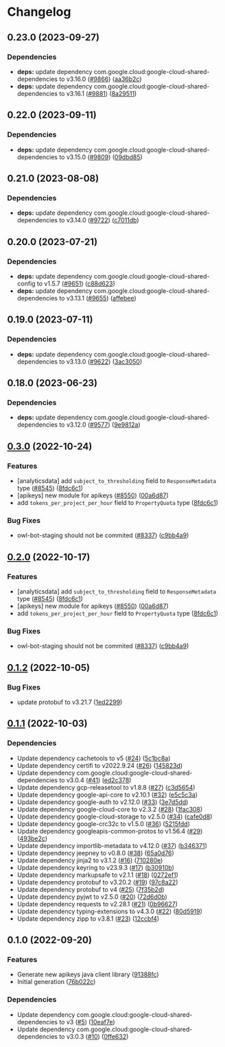 # Changelog

## 0.23.0 (2023-09-27)

### Dependencies

* **deps:** update dependency com.google.cloud:google-cloud-shared-dependencies to v3.16.0 ([#9866](https://github.com/googleapis/google-cloud-java/issues/9866)) ([aa36b2c](https://github.com/googleapis/google-cloud-java/commit/aa36b2c3c31b817052239fd771a21d20108b2c31))
* **deps:** update dependency com.google.cloud:google-cloud-shared-dependencies to v3.16.1 ([#9881](https://github.com/googleapis/google-cloud-java/issues/9881)) ([8a29511](https://github.com/googleapis/google-cloud-java/commit/8a2951166eb0305be040cc0ae38be105c437ba25))


## 0.22.0 (2023-09-11)

### Dependencies

* **deps:** update dependency com.google.cloud:google-cloud-shared-dependencies to v3.15.0 ([#9809](https://github.com/googleapis/google-cloud-java/issues/9809)) ([09dbd85](https://github.com/googleapis/google-cloud-java/commit/09dbd855f683b40a462c4f918511bee4671e0174))


## 0.21.0 (2023-08-08)

### Dependencies

* **deps:** update dependency com.google.cloud:google-cloud-shared-dependencies to v3.14.0 ([#9722](https://github.com/googleapis/google-cloud-java/issues/9722)) ([c7011db](https://github.com/googleapis/google-cloud-java/commit/c7011dbd69189330de1c2946b736cd712d5c1f4e))


## 0.20.0 (2023-07-21)

### Dependencies

* **deps:** update dependency com.google.cloud:google-cloud-shared-config to v1.5.7 ([#9651](https://github.com/googleapis/google-cloud-java/issues/9651)) ([c88d623](https://github.com/googleapis/google-cloud-java/commit/c88d623d12a4342b74e31d6a6a05cde0debe871f))
* **deps:** update dependency com.google.cloud:google-cloud-shared-dependencies to v3.13.1 ([#9655](https://github.com/googleapis/google-cloud-java/issues/9655)) ([affebee](https://github.com/googleapis/google-cloud-java/commit/affebeeb37b1cf88ad5964684e1f112cababcab7))


## 0.19.0 (2023-07-11)

### Dependencies

* **deps:** update dependency com.google.cloud:google-cloud-shared-dependencies to v3.13.0 ([#9622](https://github.com/googleapis/google-cloud-java/issues/9622)) ([3ac3050](https://github.com/googleapis/google-cloud-java/commit/3ac3050250a706e8f9f2d1e435a4983c3cceab82))


## 0.18.0 (2023-06-23)

### Dependencies

* **deps:** update dependency com.google.cloud:google-cloud-shared-dependencies to v3.12.0 ([#9577](https://github.com/googleapis/google-cloud-java/issues/9577)) ([9e9812a](https://github.com/googleapis/google-cloud-java/commit/9e9812a0ba19e5aa82a34f2a3049bb72892544a6))


## [0.3.0](https://github.com/googleapis/google-cloud-java/compare/google-cloud-apikeys-v0.2.1-SNAPSHOT...google-cloud-apikeys-v0.3.0) (2022-10-24)


### Features

* [analyticsdata] add `subject_to_thresholding` field to `ResponseMetadata` type ([#8545](https://github.com/googleapis/google-cloud-java/issues/8545)) ([8fdc6c1](https://github.com/googleapis/google-cloud-java/commit/8fdc6c1f10f88f30f4d1407579d645f75366b4cf))
* [apikeys] new module for apikeys ([#8550](https://github.com/googleapis/google-cloud-java/issues/8550)) ([00a6d87](https://github.com/googleapis/google-cloud-java/commit/00a6d87773a62dae6035daa22b4102dd5e9ea93f))
* add `tokens_per_project_per_hour` field to `PropertyQuota` type ([8fdc6c1](https://github.com/googleapis/google-cloud-java/commit/8fdc6c1f10f88f30f4d1407579d645f75366b4cf))


### Bug Fixes

* owl-bot-staging should not be commited ([#8337](https://github.com/googleapis/google-cloud-java/issues/8337)) ([c9bb4a9](https://github.com/googleapis/google-cloud-java/commit/c9bb4a97aa19032b78c86c951fe9920f24ac4eec))

## [0.2.0](https://github.com/googleapis/google-cloud-java/compare/google-cloud-apikeys-v0.1.2...google-cloud-apikeys-v0.2.0) (2022-10-17)


### Features

* [analyticsdata] add `subject_to_thresholding` field to `ResponseMetadata` type ([#8545](https://github.com/googleapis/google-cloud-java/issues/8545)) ([8fdc6c1](https://github.com/googleapis/google-cloud-java/commit/8fdc6c1f10f88f30f4d1407579d645f75366b4cf))
* [apikeys] new module for apikeys ([#8550](https://github.com/googleapis/google-cloud-java/issues/8550)) ([00a6d87](https://github.com/googleapis/google-cloud-java/commit/00a6d87773a62dae6035daa22b4102dd5e9ea93f))
* add `tokens_per_project_per_hour` field to `PropertyQuota` type ([8fdc6c1](https://github.com/googleapis/google-cloud-java/commit/8fdc6c1f10f88f30f4d1407579d645f75366b4cf))


### Bug Fixes

* owl-bot-staging should not be commited ([#8337](https://github.com/googleapis/google-cloud-java/issues/8337)) ([c9bb4a9](https://github.com/googleapis/google-cloud-java/commit/c9bb4a97aa19032b78c86c951fe9920f24ac4eec))

## [0.1.2](https://github.com/googleapis/java-apikeys/compare/v0.1.1...v0.1.2) (2022-10-05)


### Bug Fixes

* update protobuf to v3.21.7 ([1ed2299](https://github.com/googleapis/java-apikeys/commit/1ed22992cb36b740c8d42d35cf4c84e96bf808de))

## [0.1.1](https://github.com/googleapis/java-apikeys/compare/v0.1.0...v0.1.1) (2022-10-03)


### Dependencies

* Update dependency cachetools to v5 ([#24](https://github.com/googleapis/java-apikeys/issues/24)) ([5c1bc8a](https://github.com/googleapis/java-apikeys/commit/5c1bc8a98121a5182554d8b611cac0e49249db00))
* Update dependency certifi to v2022.9.24 ([#26](https://github.com/googleapis/java-apikeys/issues/26)) ([145823d](https://github.com/googleapis/java-apikeys/commit/145823daffcf7d671b2bf8bacf515d6e0330a316))
* Update dependency com.google.cloud:google-cloud-shared-dependencies to v3.0.4 ([#41](https://github.com/googleapis/java-apikeys/issues/41)) ([ed2c378](https://github.com/googleapis/java-apikeys/commit/ed2c3782ac9369b1dd0569723d3382656006c254))
* Update dependency gcp-releasetool to v1.8.8 ([#27](https://github.com/googleapis/java-apikeys/issues/27)) ([c3d5654](https://github.com/googleapis/java-apikeys/commit/c3d5654415e803348429acd173fc362b00f4e23c))
* Update dependency google-api-core to v2.10.1 ([#32](https://github.com/googleapis/java-apikeys/issues/32)) ([e5c5c3a](https://github.com/googleapis/java-apikeys/commit/e5c5c3aac73847559d8dde762b3416214a02b3bc))
* Update dependency google-auth to v2.12.0 ([#33](https://github.com/googleapis/java-apikeys/issues/33)) ([3e7d5dd](https://github.com/googleapis/java-apikeys/commit/3e7d5dd748e7dcd44147b9e14ad801fd33eb66bf))
* Update dependency google-cloud-core to v2.3.2 ([#28](https://github.com/googleapis/java-apikeys/issues/28)) ([1fac308](https://github.com/googleapis/java-apikeys/commit/1fac308897409796cff8a7319df3b52ae224b006))
* Update dependency google-cloud-storage to v2.5.0 ([#34](https://github.com/googleapis/java-apikeys/issues/34)) ([cafe0d8](https://github.com/googleapis/java-apikeys/commit/cafe0d840d6c53b0950c1556313f6a0b28cc4508))
* Update dependency google-crc32c to v1.5.0 ([#36](https://github.com/googleapis/java-apikeys/issues/36)) ([5215fdd](https://github.com/googleapis/java-apikeys/commit/5215fdd01bd92269ab385a1154a9d8fc839b1e98))
* Update dependency googleapis-common-protos to v1.56.4 ([#29](https://github.com/googleapis/java-apikeys/issues/29)) ([493be2c](https://github.com/googleapis/java-apikeys/commit/493be2c4190aeb895aaa7da699b2ea2e73e853e2))
* Update dependency importlib-metadata to v4.12.0 ([#37](https://github.com/googleapis/java-apikeys/issues/37)) ([b346371](https://github.com/googleapis/java-apikeys/commit/b346371c371e2988742865c22d5dbdde01905629))
* Update dependency jeepney to v0.8.0 ([#38](https://github.com/googleapis/java-apikeys/issues/38)) ([65a0d76](https://github.com/googleapis/java-apikeys/commit/65a0d76a64d099a64795f1cbea49db676a66b78f))
* Update dependency jinja2 to v3.1.2 ([#16](https://github.com/googleapis/java-apikeys/issues/16)) ([710280e](https://github.com/googleapis/java-apikeys/commit/710280ec06f7930d96cfcde82201db610235ad2b))
* Update dependency keyring to v23.9.3 ([#17](https://github.com/googleapis/java-apikeys/issues/17)) ([b30910b](https://github.com/googleapis/java-apikeys/commit/b30910b52f0fd4af5d0cefcb7c5c5fe47edd7327))
* Update dependency markupsafe to v2.1.1 ([#18](https://github.com/googleapis/java-apikeys/issues/18)) ([0272ef1](https://github.com/googleapis/java-apikeys/commit/0272ef15d0736c91381e995c7886ce4f3ac7f987))
* Update dependency protobuf to v3.20.2 ([#19](https://github.com/googleapis/java-apikeys/issues/19)) ([97c8a22](https://github.com/googleapis/java-apikeys/commit/97c8a2253cb12ac7e82c420cfccc96a31628b2e1))
* Update dependency protobuf to v4 ([#25](https://github.com/googleapis/java-apikeys/issues/25)) ([7f35b2d](https://github.com/googleapis/java-apikeys/commit/7f35b2d1fe46d1a941b07d4e3a2cfb5046a55486))
* Update dependency pyjwt to v2.5.0 ([#20](https://github.com/googleapis/java-apikeys/issues/20)) ([72d6d0b](https://github.com/googleapis/java-apikeys/commit/72d6d0ba944a13e557efda710e23cb37d30eb4a4))
* Update dependency requests to v2.28.1 ([#21](https://github.com/googleapis/java-apikeys/issues/21)) ([0b96627](https://github.com/googleapis/java-apikeys/commit/0b966273b20ead95fc4dae106f91a88f7040b0e5))
* Update dependency typing-extensions to v4.3.0 ([#22](https://github.com/googleapis/java-apikeys/issues/22)) ([80d5919](https://github.com/googleapis/java-apikeys/commit/80d59196d512dd2780b4334ca33f552038ff23ab))
* Update dependency zipp to v3.8.1 ([#23](https://github.com/googleapis/java-apikeys/issues/23)) ([12ccbf4](https://github.com/googleapis/java-apikeys/commit/12ccbf4479f53ad8dd4198a86bbc0250ba5c9082))

## 0.1.0 (2022-09-20)


### Features

* Generate new apikeys java client library ([91388fc](https://github.com/googleapis/java-apikeys/commit/91388fcc68381c660c5bf9e6b8adcc1fe4975e46))
* Initial generation ([76b022c](https://github.com/googleapis/java-apikeys/commit/76b022c75711575b356b7ff56d5dee4c42e745de))


### Dependencies

* Update dependency com.google.cloud:google-cloud-shared-dependencies to v3 ([#5](https://github.com/googleapis/java-apikeys/issues/5)) ([10eaf7e](https://github.com/googleapis/java-apikeys/commit/10eaf7ee64d91ace01878fa26ffbb3605589fd43))
* Update dependency com.google.cloud:google-cloud-shared-dependencies to v3.0.3 ([#10](https://github.com/googleapis/java-apikeys/issues/10)) ([0ffe632](https://github.com/googleapis/java-apikeys/commit/0ffe632002e4f496ef5b5570d7171560ff43db8a))
